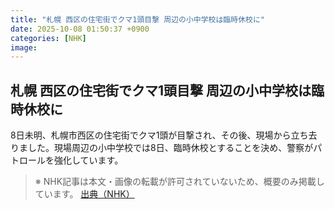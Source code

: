 ```yaml
---
title: "札幌 西区の住宅街でクマ1頭目撃 周辺の小中学校は臨時休校に"
date: 2025-10-08 01:50:37 +0900
categories: [NHK]
image: 
---
```

## 札幌 西区の住宅街でクマ1頭目撃 周辺の小中学校は臨時休校に

8日未明、札幌市西区の住宅街でクマ1頭が目撃され、その後、現場から立ち去りました。現場周辺の小中学校では8日、臨時休校とすることを決め、警察がパトロールを強化しています。

> ※ NHK記事は本文・画像の転載が許可されていないため、概要のみ掲載しています。
[出典（NHK）](http://www3.nhk.or.jp/news/html/20251008/k10014944221000.html)
